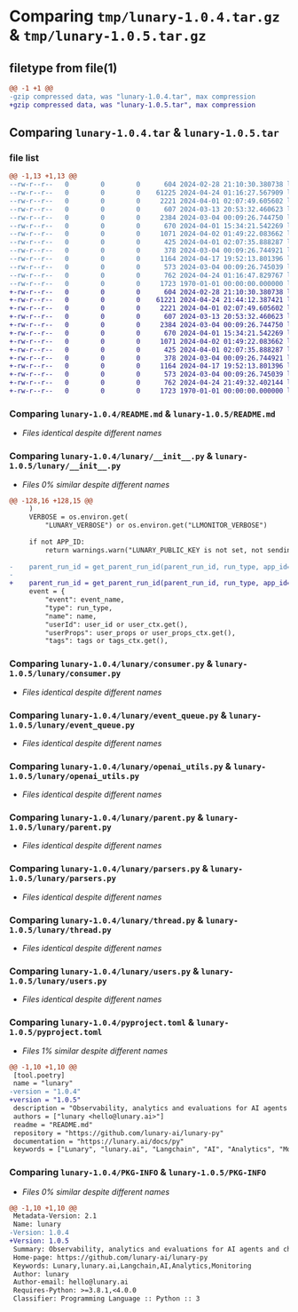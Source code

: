 # Comparing `tmp/lunary-1.0.4.tar.gz` & `tmp/lunary-1.0.5.tar.gz`

## filetype from file(1)

```diff
@@ -1 +1 @@
-gzip compressed data, was "lunary-1.0.4.tar", max compression
+gzip compressed data, was "lunary-1.0.5.tar", max compression
```

## Comparing `lunary-1.0.4.tar` & `lunary-1.0.5.tar`

### file list

```diff
@@ -1,13 +1,13 @@
--rw-r--r--   0        0        0      604 2024-02-28 21:10:30.380738 lunary-1.0.4/README.md
--rw-r--r--   0        0        0    61225 2024-04-24 01:16:27.567909 lunary-1.0.4/lunary/__init__.py
--rw-r--r--   0        0        0     2221 2024-04-01 02:07:49.605602 lunary-1.0.4/lunary/consumer.py
--rw-r--r--   0        0        0      607 2024-03-13 20:53:32.460623 lunary-1.0.4/lunary/event_queue.py
--rw-r--r--   0        0        0     2384 2024-03-04 00:09:26.744750 lunary-1.0.4/lunary/openai_utils.py
--rw-r--r--   0        0        0      670 2024-04-01 15:34:21.542269 lunary-1.0.4/lunary/parent.py
--rw-r--r--   0        0        0     1071 2024-04-02 01:49:22.083662 lunary-1.0.4/lunary/parsers.py
--rw-r--r--   0        0        0      425 2024-04-01 02:07:35.888287 lunary-1.0.4/lunary/project.py
--rw-r--r--   0        0        0      378 2024-03-04 00:09:26.744921 lunary-1.0.4/lunary/tags.py
--rw-r--r--   0        0        0     1164 2024-04-17 19:52:13.801396 lunary-1.0.4/lunary/thread.py
--rw-r--r--   0        0        0      573 2024-03-04 00:09:26.745039 lunary-1.0.4/lunary/users.py
--rw-r--r--   0        0        0      762 2024-04-24 01:16:47.829767 lunary-1.0.4/pyproject.toml
--rw-r--r--   0        0        0     1723 1970-01-01 00:00:00.000000 lunary-1.0.4/PKG-INFO
+-rw-r--r--   0        0        0      604 2024-02-28 21:10:30.380738 lunary-1.0.5/README.md
+-rw-r--r--   0        0        0    61221 2024-04-24 21:44:12.387421 lunary-1.0.5/lunary/__init__.py
+-rw-r--r--   0        0        0     2221 2024-04-01 02:07:49.605602 lunary-1.0.5/lunary/consumer.py
+-rw-r--r--   0        0        0      607 2024-03-13 20:53:32.460623 lunary-1.0.5/lunary/event_queue.py
+-rw-r--r--   0        0        0     2384 2024-03-04 00:09:26.744750 lunary-1.0.5/lunary/openai_utils.py
+-rw-r--r--   0        0        0      670 2024-04-01 15:34:21.542269 lunary-1.0.5/lunary/parent.py
+-rw-r--r--   0        0        0     1071 2024-04-02 01:49:22.083662 lunary-1.0.5/lunary/parsers.py
+-rw-r--r--   0        0        0      425 2024-04-01 02:07:35.888287 lunary-1.0.5/lunary/project.py
+-rw-r--r--   0        0        0      378 2024-03-04 00:09:26.744921 lunary-1.0.5/lunary/tags.py
+-rw-r--r--   0        0        0     1164 2024-04-17 19:52:13.801396 lunary-1.0.5/lunary/thread.py
+-rw-r--r--   0        0        0      573 2024-03-04 00:09:26.745039 lunary-1.0.5/lunary/users.py
+-rw-r--r--   0        0        0      762 2024-04-24 21:49:32.402144 lunary-1.0.5/pyproject.toml
+-rw-r--r--   0        0        0     1723 1970-01-01 00:00:00.000000 lunary-1.0.5/PKG-INFO
```

### Comparing `lunary-1.0.4/README.md` & `lunary-1.0.5/README.md`

 * *Files identical despite different names*

### Comparing `lunary-1.0.4/lunary/__init__.py` & `lunary-1.0.5/lunary/__init__.py`

 * *Files 0% similar despite different names*

```diff
@@ -128,16 +128,15 @@
     )
     VERBOSE = os.environ.get(
         "LUNARY_VERBOSE") or os.environ.get("LLMONITOR_VERBOSE")
 
     if not APP_ID:
         return warnings.warn("LUNARY_PUBLIC_KEY is not set, not sending events")
 
-    parent_run_id = get_parent_run_id(parent_run_id, run_type, app_id=app_id, run_id=run_id, is_openai=is_openai)
-    
+    parent_run_id = get_parent_run_id(parent_run_id, run_type, app_id=APP_ID, run_id=run_id, is_openai=is_openai) 
     event = {
         "event": event_name,
         "type": run_type,
         "name": name,
         "userId": user_id or user_ctx.get(),
         "userProps": user_props or user_props_ctx.get(),
         "tags": tags or tags_ctx.get(),
```

### Comparing `lunary-1.0.4/lunary/consumer.py` & `lunary-1.0.5/lunary/consumer.py`

 * *Files identical despite different names*

### Comparing `lunary-1.0.4/lunary/event_queue.py` & `lunary-1.0.5/lunary/event_queue.py`

 * *Files identical despite different names*

### Comparing `lunary-1.0.4/lunary/openai_utils.py` & `lunary-1.0.5/lunary/openai_utils.py`

 * *Files identical despite different names*

### Comparing `lunary-1.0.4/lunary/parent.py` & `lunary-1.0.5/lunary/parent.py`

 * *Files identical despite different names*

### Comparing `lunary-1.0.4/lunary/parsers.py` & `lunary-1.0.5/lunary/parsers.py`

 * *Files identical despite different names*

### Comparing `lunary-1.0.4/lunary/thread.py` & `lunary-1.0.5/lunary/thread.py`

 * *Files identical despite different names*

### Comparing `lunary-1.0.4/lunary/users.py` & `lunary-1.0.5/lunary/users.py`

 * *Files identical despite different names*

### Comparing `lunary-1.0.4/pyproject.toml` & `lunary-1.0.5/pyproject.toml`

 * *Files 1% similar despite different names*

```diff
@@ -1,10 +1,10 @@
 [tool.poetry]
 name = "lunary"
-version = "1.0.4"
+version = "1.0.5"
 description = "Observability, analytics and evaluations for AI agents and chatbots."
 authors = ["lunary <hello@lunary.ai>"]
 readme = "README.md"
 repository = "https://github.com/lunary-ai/lunary-py"
 documentation = "https://lunary.ai/docs/py"
 keywords = ["Lunary", "lunary.ai", "Langchain", "AI", "Analytics", "Monitoring"]
```

### Comparing `lunary-1.0.4/PKG-INFO` & `lunary-1.0.5/PKG-INFO`

 * *Files 0% similar despite different names*

```diff
@@ -1,10 +1,10 @@
 Metadata-Version: 2.1
 Name: lunary
-Version: 1.0.4
+Version: 1.0.5
 Summary: Observability, analytics and evaluations for AI agents and chatbots.
 Home-page: https://github.com/lunary-ai/lunary-py
 Keywords: Lunary,lunary.ai,Langchain,AI,Analytics,Monitoring
 Author: lunary
 Author-email: hello@lunary.ai
 Requires-Python: >=3.8.1,<4.0.0
 Classifier: Programming Language :: Python :: 3
```


